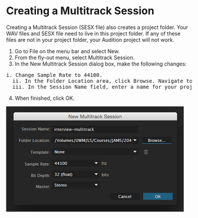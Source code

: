 # Creating a Multitrack Session

Creating a Multitrack Session \(SESX file\) also creates a project folder. Your WAV files and SESX file need to live in this project folder. If any of these files are not in your project folder, your Audition project will not work.

1. Go to File on the menu bar and select New.
2. From the fly-out menu, select Multitrack Session.
3. In the New Multitrack Session dialog box, make the following changes:

<pre>i. Change Sample Rate to 44100.
  ii. In the Folder Location area, click Browse. Navigate to and select your class folder.
  iii. In the Session Name field, enter a name for your project.
</pre>
4. When finished, click OK.


![Text text texst extra long text Text text texst extra long text Text text texst extra long text](/assets/creating-multitrack-session.png)

